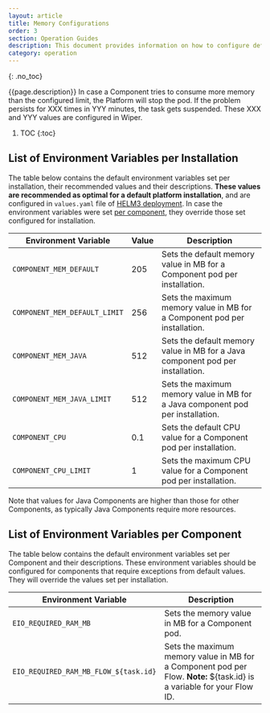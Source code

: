 ```yaml
---
layout: article
title: Memory Configurations
order: 3
section: Operation Guides
description: This document provides information on how to configure default memory and CPU limits.
category: operation
---
```


{: .no_toc}

{{page.description}} In case a Component tries to consume more memory than the
configured limit, the Platform will stop the pod. If the problem persists for XXX
times in YYY minutes, the task gets suspended. These XXX and YYY values are
configured in Wiper.

1. TOC
{:toc}

## List of Environment Variables per Installation

The table below contains the default environment variables set per installation,
their recommended values and their descriptions. **These values are recommended as optimal for a default platform installation**, and are configured in `values.yaml` file of [HELM3 deployment](/on-prem/common-values).
In case the environment variables were set
[per component](#list-of-environment-variables-per-component), they override those
set configured for installation.

| **Environment Variable**                    | **Value** | **Description**                                   |
|----------------------------------|-----------------|---------------------------------------------------|
| `COMPONENT_MEM_DEFAULT`           | 205 | Sets the default memory value in MB for a Component pod per installation.   |
| `COMPONENT_MEM_DEFAULT_LIMIT`     | 256 | Sets the maximum memory value in MB for a Component pod per installation.   |
| `COMPONENT_MEM_JAVA`             | 512  | Sets the default memory value in MB for a Java component pod per installation.   |
| `COMPONENT_MEM_JAVA_LIMIT`       | 512  | Sets the maximum memory value in MB for a Java component pod per installation.   |
| `COMPONENT_CPU`                  | 0.1  | Sets the default CPU value for a Component pod per installation.    |
| `COMPONENT_CPU_LIMIT`            | 1    | Sets the maximum CPU value for a Component pod per installation.    |

Note that values for Java Components are higher than those for other Components,
as typically Java Components require more resources.

## List of Environment Variables per Component

The table below contains the default environment variables set per Component and
their descriptions. These environment variables should be configured for components
that require exceptions from default values. They will override the values set per installation.

| **Environment Variable**                    | **Description**                               |
|----------------------------------|---------------------------------------------------|
| `EIO_REQUIRED_RAM_MB`            | Sets the memory value in MB for a Component pod.   |
| `EIO_REQUIRED_RAM_MB_FLOW_${task.id}`      | Sets the maximum memory value in MB for a Component pod per Flow. **Note:** ${task.id} is a variable for your Flow ID.  |
